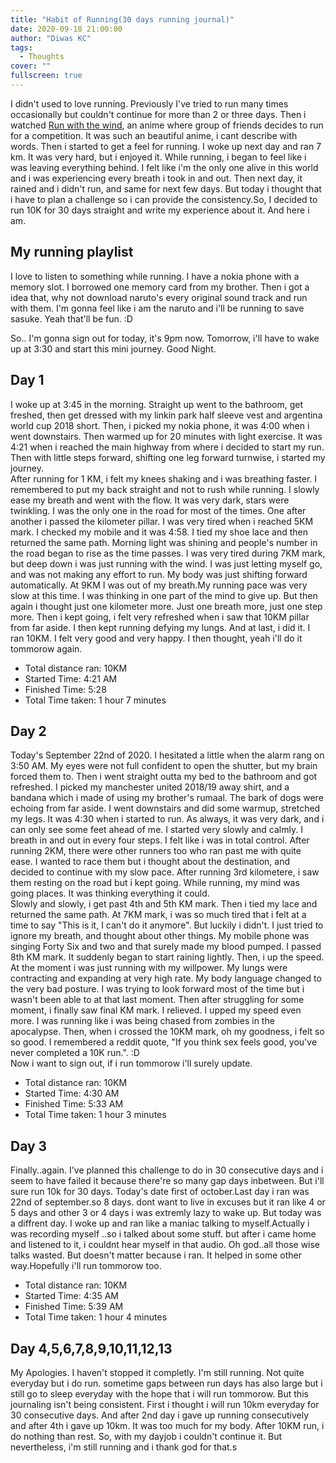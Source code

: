 ```yaml
---
title: "Habit of Running(30 days running journal)"
date: 2020-09-18 21:00:00
author: "Diwas KC"
tags:
  - Thoughts
cover: ""
fullscreen: true
---
```


I didn't used to love running. Previously I've tried to run many times occasionally but couldn't continue for more than 2 or three days. Then i watched [Run with the wind](https://en.wikipedia.org/wiki/Run_with_the_Wind), an anime where group of friends decides to run for a  competition. It was such an beautiful anime, i cant describe with words. Then i started to get a feel for running. I woke up next day and ran 7 km. It was very hard, but i enjoyed it. While running, i began to feel like i was leaving everything behind. I felt like i'm the only one alive in this world and i was experiencing every breath i took in and out. Then next day, it rained and i didn't run, and same for next few days. But today i thought that i have to plan a challenge so i can provide the consistency.So, I decided to run 10K for 30 days straight and write my experience about it. And here i am.

## My running playlist
I love to listen to something while running. I have a nokia phone with a memory slot. I borrowed one memory card from my brother. Then i got a idea that, why not download naruto's every original sound track and run with them. I'm gonna feel like i am the naruto and i'll be running to save sasuke. Yeah that'll be fun. :D

So.. I'm gonna sign out for today, it's 9pm now. Tomorrow, i'll have to wake up at 
3:30 and start this mini journey. Good Night.

## Day 1 

I woke up at 3:45 in the morning. Straight up went to the bathroom, get freshed, then get dressed with my linkin park half sleeve vest and argentina world cup 2018 short. Then, i picked my nokia phone, it was 4:00 when i went downstairs. Then warmed up for 20 minutes with light exercise. It was 4:21 when i reached the main highway from where i  decided to start my run. Then with little steps forward, shifting one leg forward turnwise, i started my journey.  
After running for 1 KM, i felt my knees shaking and i was breathing faster. I remembered to put my back straight and not to rush while running. I slowly ease my breath and went with the flow. It was very dark, stars were twinkling. I was the only one in the road for most of the times. One after another i passed the kilometer pillar. I was very tired when i reached 5KM mark. I checked my mobile and it was 4:58. I tied my shoe lace and then returned the same path. Morning light was shining and people's number in the road began to rise as the time passes. I was very tired during 7KM mark, but deep down i was just running with the wind. I was just letting myself go, and was not making any effort to run. My body was just shifting forward automatically. At 9KM I was out of my breath.My running pace was very slow at this time. I was thinking in one part of the mind to give up. But then again i thought just one kilometer more. Just one breath more, just one step more. Then i kept going, i felt very refreshed when i saw that 10KM pillar from far aside. I then kept running defying my lungs. And at last, i did it. I ran 10KM. I felt very good and very happy. I then thought, yeah i'll do it tommorow again.

- Total distance ran: 10KM  
- Started Time:  4:21 AM 
- Finished Time:  5:28 
- Total Time taken:  1 hour 7 minutes 



## Day 2 

Today's September 22nd of 2020. I hesitated a little when the alarm rang on 3:50 AM. My eyes were not full confident to open the shutter, but my brain forced them to. Then i went straight outta my bed to the bathroom and got refreshed. I picked my manchester united 2018/19 away shirt, and a bandana which i made of using my brother's rumaal. The bark of dogs were echoing from far aside. I went downstairs and did some warmup, stretched my legs. It was 4:30 when i started to run. As always, it was very dark, and i can only see some feet ahead of me. I started very slowly and calmly. I breath in and out in every four steps. I felt like i was in total control. After running 2KM, there were other runners too who ran past me with quite ease. I wanted to race them but i thought about the destination, and decided to continue with my slow pace. After running 3rd kilometere, i saw them resting on the road but i kept going. While running, my mind was going places. It was thinking everything it could.  
Slowly and slowly, i get past 4th and 5th KM mark. Then i tied my lace and returned the same path. At 7KM mark, i was so much tired that i felt at a time to say "This is it, I can't do it anymore". But luckily i didn't. I just tried to ignore my breath, and thought about other things. My mobile phone was singing Forty Six and two and that surely made my blood pumped. I passed 8th KM mark. It suddenly began to start raining lightly. Then, i up the speed. At the moment i was just running with my willpower. My lungs were contracting and expanding at very high rate. My body language changed to the very bad posture. I was trying to look forward most of the time but i wasn't been able to at that last moment. Then after struggling for some moment, i finally saw final KM mark. I relieved. I upped my speed even more. I was running like i was being chased from zombies in the apocalypse. Then, when i crossed the 10KM mark, oh my goodness, i felt so so good. I remembered a reddit quote, "If you think sex feels good, you've never completed a 10K run.". :D  
Now i want to sign out, if i run tommorow i'll surely update.

- Total distance ran: 10KM  
- Started Time:  4:30 AM 
- Finished Time:  5:33 AM
- Total Time taken:  1 hour 3 minutes 


## Day 3

Finally..again. I've planned this challenge to do in 30 consecutive days and i seem to have failed it because there're so many gap days inbetween. But i'll sure run 10k for 30 days. Today's date first of october.Last day i ran was 22nd of september.so 8 days. dont want to live in excuses but it ran like 4 or 5 days and other  3 or 4 days i was extremly lazy to wake up. But today was a diffrent day. I woke up and ran like a maniac talking to myself.Actually i was recording myself ..so i talked about some stuff. but after i came home and listened to it, i couldnt hear myself in that audio. Oh god..all those wise talks wasted. But doesn't matter because i ran. It helped in some other way.Hopefully i'll run tommorow too.

- Total distance ran: 10KM  
- Started Time:  4:35 AM 
- Finished Time:  5:39 AM
- Total Time taken:  1 hour 4 minutes 


## Day 4,5,6,7,8,9,10,11,12,13

My Apologies. I haven't stopped it completly. I'm still running. Not quite everyday but i do run. sometime gaps between run days has also large but i still go to sleep everyday with the hope that i will run tommorow. But this journaling isn't being consistent. First i thought i will run 10km everyday for 30 consecutive days. And after 2nd day i gave up running consecutively and after 4th i gave up 10km. It was too much for my body. After 10KM run, i do nothing than rest. So, with my dayjob i couldn't continue it. But nevertheless, i'm still running and i thank god for that.s